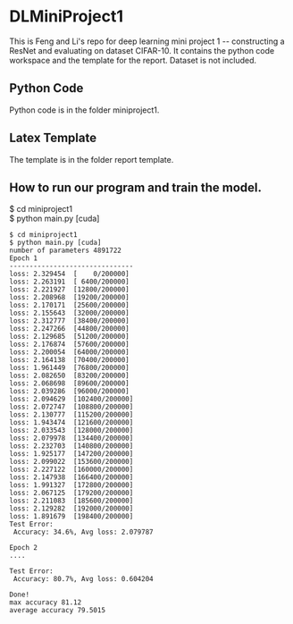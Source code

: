 # DLMiniProject1
This is Feng and Li's repo for deep learning mini project 1 -- constructing a ResNet and evaluating on dataset CIFAR-10. 
It contains the python code workspace and the template for the report. Dataset is not included.

## Python Code
Python code is in the folder miniproject1.

## Latex Template
The template is in the folder report template. 

## How to run our program and train the model.
$ cd miniproject1 \
$ python main.py \[cuda\]

    $ cd miniproject1
    $ python main.py [cuda]
    number of parameters 4891722
    Epoch 1
    -------------------------------
    loss: 2.329454  [    0/200000]
    loss: 2.263191  [ 6400/200000]
    loss: 2.221927  [12800/200000]
    loss: 2.208968  [19200/200000]
    loss: 2.170171  [25600/200000]
    loss: 2.155643  [32000/200000]
    loss: 2.312777  [38400/200000]
    loss: 2.247266  [44800/200000]
    loss: 2.129685  [51200/200000]
    loss: 2.176874  [57600/200000]
    loss: 2.200054  [64000/200000]
    loss: 2.164138  [70400/200000]
    loss: 1.961449  [76800/200000]
    loss: 2.082650  [83200/200000]
    loss: 2.068698  [89600/200000]
    loss: 2.039286  [96000/200000]
    loss: 2.094629  [102400/200000]
    loss: 2.072747  [108800/200000]
    loss: 2.130777  [115200/200000]
    loss: 1.943474  [121600/200000]
    loss: 2.033543  [128000/200000]
    loss: 2.079978  [134400/200000]
    loss: 2.232703  [140800/200000]
    loss: 1.925177  [147200/200000]
    loss: 2.099022  [153600/200000]
    loss: 2.227122  [160000/200000]
    loss: 2.147938  [166400/200000]
    loss: 1.991327  [172800/200000]
    loss: 2.067125  [179200/200000]
    loss: 2.211083  [185600/200000]
    loss: 2.129282  [192000/200000]
    loss: 1.891679  [198400/200000]
    Test Error: 
     Accuracy: 34.6%, Avg loss: 2.079787 

    Epoch 2
    ....
    
    Test Error: 
     Accuracy: 80.7%, Avg loss: 0.604204 

    Done!
    max accuracy 81.12
    average accuracy 79.5015
